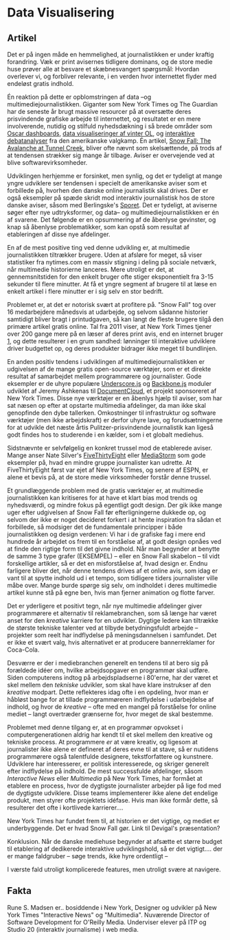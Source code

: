 Data Visualisering
==================

Artikel
-------

Det er på ingen måde en hemmelighed, at journalistikken er under kraftig forandring. Væk er print avisernes tidligere dominans, og de store medie huse prøver alle at besvare et skæbnesvangert spørgsmål: Hvordan overlever vi, og forbliver relevante, i en verden hvor internettet flyder med endeløst gratis indhold.

Én reaktion på dette er opblomstringen af data –og multimediejournalistikken. Giganter som New York Times og The Guardian har de seneste år brugt massive resourcer på at oversætte deres prisvindende grafiske arbejde til internettet, og resultatet er en mere involverende, nutidig og stilfuld nyhedsdækning i så brede områder som [Oscar dashboards](http://nyti.ms/1gLt5VO), [data visualiseringer af vinter OL](http://nyti.ms/1gLt5VO), og [interaktive debatanalyser](http://nyti.ms/UhQVMP) fra den amerikanske valgkamp. Én artikel, [Snow Fall: The Avalanche at Tunnel Creek](http://nyti.ms/1jX0hNU), bliver ofte nævnt som skelsættende, på trods af at tendensen strækker sig mange år tilbage. Aviser er overvejende ved at blive softwarevirksomheder.

Udviklingen herhjemme er forsinket, men synlig, og det er tydeligt at mange yngre udviklere ser tendensen i specielt de amerikanske aviser som et forbillede på, hvorhen den danske online journalistik skal drives. Der er også eksempler på spæde skridt mod interaktiv journalistisk hos de store danske aviser, såsom med Berlingske's [Sporet](http://www.b.dk/sporet). Det er tydeligt, at aviserne søger efter nye udtryksformer, og data– og multimediejournalistikken er én af svarene. Det følgende er en opsummering af de åbenlyse gevinster, og knap så åbenlyse problematikker, som kan opstå som resultat af etableringen af disse nye afdelinger.

En af de mest positive ting ved denne udvikling er, at multimedie journalistikken tiltrækker brugere. Uden at afsløre for meget, så viser statistiker fra nytimes.com en massiv stigning i deling på sociale netværk, når multimedie historierne lanceres. Mere utroligt er det, at gennemsnitstiden for den enkelt bruger ofte stiger eksponentielt fra 3-15 sekunder til flere minutter. At få et yngre segment af brugere til at læse en enkelt artikel i flere minutter er i sig selv en stor bedrift.

Problemet er, at det er notorisk svært at profitere på. "Snow Fall" tog over 16 medarbejdere månedsvis at udarbejde, og selvom sådanne historier samtidigt bliver bragt i printudgaven, så kan langt de fleste brugere tilgå den primære artikel gratis online. Tal fra 2011 viser, at New York Times tjener over 200 gange mere på en læser af deres print avis, end en internet bruger [1](http://www.businessinsider.com/new-york-times-print-versus-online-2011-5), og dette resulterer i en grum sandhed: lønninger til interaktive udviklere driver budgettet op, og deres produkter bidrager ikke meget til bundlinjen.

En anden positiv tendens i udviklingen af multimediejournalistikken er udgivelsen af de mange gratis open-source værktøjer, som er et direkte resultat af samarbejdet mellem programmørere og journalister. Gode eksempler er de uhyre populære [Underscore.js](underscorejs.org) og [Backbone.js](http://backbonejs.org/) moduler udviklet af Jeremy Ashkenas til [DocumentCloud](http://www.documentcloud.org), et projekt sponsoreret af New York Times. Disse nye værktøjer er en åbenlys hjælp til aviser, som har sat næsen op efter at opstarte multimedia afdelinger, da man ikke skal genopfinde den dybe tallerken. Omkostninger til infrastruktur og software værktøjer (men ikke arbejdskraft) er derfor uhyre lave, og forudsætningerne for at udvikle det næste årtis Pulitzer-prisvindende journalistik kan ligeså godt findes hos to studerende i en kælder, som i et globalt mediehus.

Sidstnævnte er selvfølgelig en konkret trussel mod de etablerede aviser. Mange anser Nate Silver's [FiveThirtyEight](http://fivethirtyeight.com) eller [MediaStorm](http://mediastorm.com/) som gode eksempler på, hvad en mindre gruppe journalister kan udrette. At FiveThirtyEight først var ejet af New York Times, og senere af ESPN, er alene et bevis på, at de store medie virksomheder forstår denne trussel.

Et grundlæggende problem med de gratis værktøjer er, at multimedie journalistikken kan kritiseres for at have et klart bias mod trends og nyhedsværdi, og mindre fokus på egentligt godt design. Der gik ikke mange uger efter udgivelsen af Snow Fall før efterligningerne dukkede op, og selvom der ikke er noget decideret forkert i at hente inspiration fra sådan et forbillede, så modsiger det de fundamentale principper i både journalistikken og design verdenen: Vi har i de grafiske fag i mere end hundrede år arbejdet os frem til en forståelse af, at godt design opnåes ved at finde den rigtige form til det givne indhold. Når man begynder at benytte de samme 3 type grafer (EKSEMPEL) – eller en Snow Fall skabelon – til vidt forskellige artikler, så er det en misforståelse af, hvad design er. Endnu farligere bliver det, når denne tendens drives af et online avis, som idag er vant til at spytte indhold ud i et tempo, som tidligere tiders journalister ville måbe over. Mange burde spørge sig selv, om indholdet i deres multimedie artikel kunne stå på egne ben, hvis man fjerner animation og flotte farver.

Det er yderligere et positivt tegn, når nye multimedie afdelinger giver programmørere et alternativ til reklamebranchen, som så længe har været anset for den *kreative* karriere for en udvikler. Dygtige ledere kan tiltrække de største tekniske talenter ved at tilbyde betydningsfuldt arbejde – projekter som reelt har indflydelse på meningsdannelsen i samfundet. Det er ikke et svært valg, hvis alternativet er at producere bannerreklamer for Coca-Cola.

Desværre er der i mediebranchen generelt en tendens til at bero sig på forældede idéer om, hvilke arbejdsopgaver en programmør skal udføre. Siden computerens indtog på arbejdspladserne i 80'erne, har der været et skel mellem den *tekniske* udvikler, som skal have klare instrukser af den *kreative* modpart. Dette reflekteres idag ofte i en opdeling, hvor man er håbløst bange for at tillade programmøreren indflydelse i udarbejdelse af indhold, og hvor de *kreative* – ofte med en mangel på forståelse for online mediet – langt overtræder grænserne for, hvor meget de skal bestemme.

Problemet med denne tilgang er, at en programmør opvokset i computergenerationen aldrig har kendt til et skel mellem den kreative og tekniske process. At programmere *er* at være kreativ, og ligesom at journalister ikke alene er defineret af deres evne til at stave, så er nutidens programmørere også talentfulde designere, tekstforfattere og kunstnere. Udviklere har interesserer, er politisk interesserede, og skriger generelt efter indflydelse på indhold. De mest successfulde afdelinger, såsom *Interactive News* eller *Multimedia* på New York Times, har formået at etablere en process, hvor de dygtigste journalister arbejder på lige fod med de dygtigste udviklere. Disse teams implementerer ikke alene det endelige produkt, men styrer ofte projektets idéfase. Hvis man ikke formår dette, så resulterer det ofte i kortlivede karrierer....

New York Times har fundet frem til, at historien er det vigtige, og mediet er underbyggende. Det er hvad Snow Fall gør. Link til Devigal's præsentation?


Konklusion. 
Når de danske mediehuse begynder at afsætte et større budget til etablering af dedikerede interaktive udviklingshold, så er det vigtigt.... der er mange faldgruber – søge trends, ikke hyre ordentligt –

I værste fald utroligt komplicerede features, men utroligt svære at navigere.






Fakta
-----

Rune S. Madsen er.. bosiddende i New York, Designer og udvikler på New York Times "Interactive News" og "Multimedia". Nuværende Director of Software Development for O'Reilly Media. Underviser elever på ITP og Studio 20 (interaktiv journalisme) i web media.